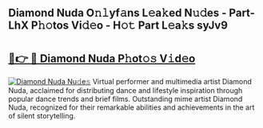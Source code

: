 ## Diamond Nuda O𝚗𝚕yf𝚊ns L𝚎a𝚔ed N𝚞𝚍es - Part-LhX P𝚑𝚘tos Vi𝚍𝚎o - H𝚘𝚝 Part L𝚎a𝚔s syJv9

# <h2><a href="http://kfdgkc.oniu.top/?m=Diamond+Nuda">🔗👉 🔴 Diamond Nuda P𝚑ot𝚘𝚜 V𝚒d𝚎o</a></h2>

[![Diamond Nuda Nu𝚍e𝚜](https://i.imgur.com/0qMVB7G.gif)](http://kfdgkc.oniu.top/?m=Diamond+Nuda)
Virtual performer and multimedia artist Diamond Nuda, acclaimed for distributing dance and lifestyle inspiration through popular dance trends and brief films. Outstanding mime artist Diamond Nuda, recognized for their remarkable abilities and achievements in the art of silent storytelling.  
